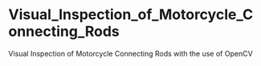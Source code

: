 # Visual_Inspection_of_Motorcycle_Connecting_Rods
Visual Inspection of Motorcycle Connecting Rods with the use of OpenCV 
